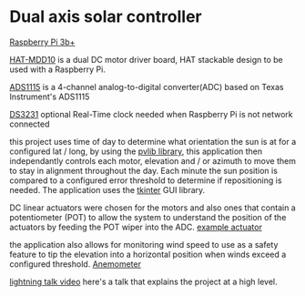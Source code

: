 # Dual axis solar controller
[Raspberry Pi 3b+](https://www.raspberrypi.org/products/raspberry-pi-3-model-b-plus/) 

[HAT-MDD10](http://www.cytron.com.my/p-HAT-MDD10) is a dual DC motor driver board, HAT stackable design to be used with a Raspberry Pi.

[ADS1115](https://wiki.seeedstudio.com/4-Channel_16-Bit_ADC_for_Raspberry_Pi-ADS1115/) is a 4-channel analog-to-digital converter(ADC) based on Texas Instrument's ADS1115

[DS3231](https://www.amazon.com/dp/B07RYT1KLH) optional Real-Time clock needed when Raspberry Pi is not network connected

this project uses time of day to determine what orientation the sun is at for a configured lat / long, 
by using the [pvlib library](https://github.com/pvlib/pvlib-python),
this application then independantly controls each motor, elevation and / or azimuth to move them to stay in alignment throughout the day.
Each minute the sun position is compared to a configured error threshold to determine if repositioning is needed.
The application uses the [tkinter](https://docs.python.org/3/library/tkinter.html) GUI library.

DC linear actuators were chosen for the motors and also ones that contain a potentiometer (POT) to allow the system to understand the position of the actuators
by feeding the POT wiper into the ADC.
[example actuator](https://www.amazon.com/gp/product/B00NVI7NA8/)

the application also allows for monitoring wind speed to use as a safety feature to tip the elevation into a horizontal position when winds exceed a configured threshold.
[Anemometer](https://www.adafruit.com/product/1733)

[lightning talk video](https://photos.app.goo.gl/ZkkSzJMid2yHtKPE7) here's a talk that explains the project at a high level.
